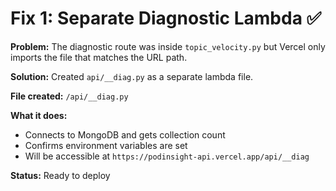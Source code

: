 # Fix 1: Separate Diagnostic Lambda ✅

**Problem:** The diagnostic route was inside `topic_velocity.py` but Vercel only imports the file that matches the URL path.

**Solution:** Created `api/__diag.py` as a separate lambda file.

**File created:** `/api/__diag.py`

**What it does:**
- Connects to MongoDB and gets collection count
- Confirms environment variables are set
- Will be accessible at `https://podinsight-api.vercel.app/api/__diag`

**Status:** Ready to deploy